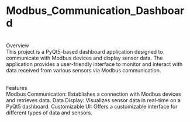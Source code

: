 # Modbus_Communication_Dashboard
<br>Overview
<br>This project is a PyQt5-based dashboard application designed to communicate with Modbus devices and display sensor data. The application provides a user-friendly interface to monitor and interact with data received from various sensors via Modbus communication.

<br>Features
<br>Modbus Communication: Establishes a connection with Modbus devices and retrieves data.
Data Display: Visualizes sensor data in real-time on a PyQt5 dashboard.
Customizable UI: Offers a customizable interface for different types of data and sensors.